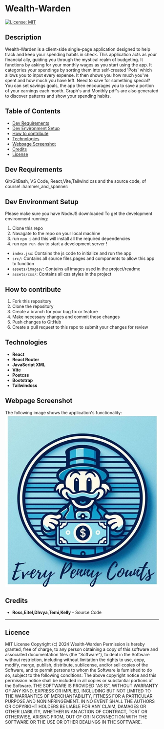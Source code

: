 # Wealth-Warden
[![License: MIT](https://img.shields.io/badge/License-MIT-yellow.svg)](https://opensource.org/licenses/MIT)

## Description
Wealth-Warden is a client-side single-page application designed to help track and keep your spending habits in check.
This application acts as your financial ally, guiding you through the mystical realm of budgeting. It functions by asking for your monthly wages as you start using the app. It categories your spendings by sorting them into self-created 'Pots' which allows you to input every expense. It then shows you how much you've spent and how much you have left. Need to save for something special? You can set savings goals, the app then encourages you to save a portion of your earnings each month. Graph's and Monthly pdf's are also generated to discover patterns and show your spending habits. 


## Table of Contents
- [Dev Requirements](#dev-requirements)
- [Dev Environment Setup](#dev-environment-setup)
- [How to contribute](#how-to-contribute)
- [Technologies](#technologies)
- [Webpage Screenshot](#webpage-screenshot)
- [Credits](#credits)
- [License](#license)


## Dev Requirements
Git/GitBash, VS Code, React,Vite,Tailwind css and the source code, of course! :hammer_and_spanner:


## Dev Environment Setup
Please make sure you have NodeJS downloaded
To get the development environment running:
1. Clone this repo
2. Navagate to the repo on your local machine
3. run `npm i` and this will install all the required dependencies
4. run `npm run dev` to start a development server !
- `index.jsx`: Contains the js code to initialize and run the app
- `src/`: Contains all source files,pages and components to allow this app to function
- `assets/images/`: Contains all images used in the project/readme
- `assets/css/`: Contains all css styles in the project


## How to contribute
1. Fork this repository
2. Clone the repository
3. Create a branch for your bug fix or feature
4. Make necessary changes and commit those changes
5. Push changes to GitHub
6. Create a pull request to this repo to submit your changes for review


## Technologies
- **React**
- **React Router**
- **JavaScript XML**
- **Vite**
- **Postcss**
- **Bootstrap**
- **Tailwindcss**


## Webpage Screenshot
The following image shows the application's functionality:
![Placeholder](./public/images/Wealth%20Warden.jpg)


## Credits
- **Ross,Eitel,Dhvya,Temi,Kelly** - Source Code
---


## Licence
MIT License
Copyright (c) 2024 Wealth-Warden
Permission is hereby granted, free of charge, to any person obtaining a copy
of this software and associated documentation files (the "Software"), to deal
in the Software without restriction, including without limitation the rights
to use, copy, modify, merge, publish, distribute, sublicense, and/or sell
copies of the Software, and to permit persons to whom the Software is
furnished to do so, subject to the following conditions:
The above copyright notice and this permission notice shall be included in all
copies or substantial portions of the Software.
THE SOFTWARE IS PROVIDED "AS IS", WITHOUT WARRANTY OF ANY KIND, EXPRESS OR
IMPLIED, INCLUDING BUT NOT LIMITED TO THE WARRANTIES OF MERCHANTABILITY,
FITNESS FOR A PARTICULAR PURPOSE AND NONINFRINGEMENT. IN NO EVENT SHALL THE
AUTHORS OR COPYRIGHT HOLDERS BE LIABLE FOR ANY CLAIM, DAMAGES OR OTHER
LIABILITY, WHETHER IN AN ACTION OF CONTRACT, TORT OR OTHERWISE, ARISING FROM,
OUT OF OR IN CONNECTION WITH THE SOFTWARE OR THE USE OR OTHER DEALINGS IN THE
SOFTWARE.